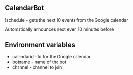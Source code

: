 ## CalendarBot

!schedule - gets the next 10 events from the Google calendar

Automatically announces next even 10 minutes before

## Environment variables

* calendarid - Id for the Google calendar
* botname - name of the bot
* channel - channel to join
